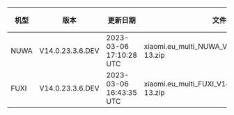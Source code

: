 | 机型 | 版本 | 更新日期 | 文件名 | 大小 | 下载链接 |
| ---- | ---- | ---- | ---- | ---- | ---- |
| NUWA | V14.0.23.3.6.DEV | 2023-03-06 17:10:28 UTC | xiaomi.eu_multi_NUWA_V14.0.23.3.6.DEV_v14-13.zip | 6.0 GB | [SourceForge](https://sourceforge.net/projects/xiaomi-eu-multilang-miui-roms/files/xiaomi.eu/MIUI-WEEKLY-RELEASES/V14.0.23.3.6.DEV/xiaomi.eu_multi_NUWA_V14.0.23.3.6.DEV_v14-13.zip/download) |
| FUXI | V14.0.23.3.6.DEV | 2023-03-06 16:43:35 UTC | xiaomi.eu_multi_FUXI_V14.0.23.3.6.DEV_v14-13.zip | 5.9 GB | [SourceForge](https://sourceforge.net/projects/xiaomi-eu-multilang-miui-roms/files/xiaomi.eu/MIUI-WEEKLY-RELEASES/V14.0.23.3.6.DEV/xiaomi.eu_multi_FUXI_V14.0.23.3.6.DEV_v14-13.zip/download) |
